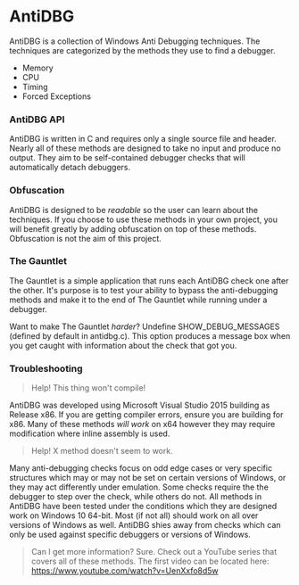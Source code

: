 # AntiDBG

AntiDBG is a collection of Windows Anti Debugging techniques. The techniques are categorized by the methods they use to find a debugger. 

  - Memory
  - CPU
  - Timing
  - Forced Exceptions

### AntiDBG API
AntiDBG is written in C and requires only a single source file and header. Nearly all of these methods are designed to take no input and produce no output. They aim to be self-contained debugger checks that will automatically detach debuggers.

### Obfuscation
AntiDBG is designed to be *readable* so the user can learn about the techniques. If you choose to use these methods in your own project, you will benefit greatly by adding obfuscation on top of these methods. Obfuscation is not the aim of this project.

### The Gauntlet
The Gauntlet is a simple application that runs each AntiDBG check one after the other. It's purpose is to test your ability to bypass the anti-debugging methods and make it to the end of The Gauntlet while running under a debugger.

Want to make The Gauntlet *harder*? Undefine SHOW_DEBUG_MESSAGES (defined by default in antidbg.c). This option produces a message box when you get caught with information about the check that got you.

### Troubleshooting

> Help! This thing won't compile!

AntiDBG was developed using Microsoft Visual Studio 2015 building as Release x86. If you are getting compiler errors, ensure you are building for x86. Many of these methods *will work* on x64 however they may require modification where inline assembly is used. 

> Help! X method doesn't seem to work.

Many anti-debugging checks focus on odd edge cases or very specific structures which may or may not be set on certain versions of Windows, or they may act differently under emulation. Some checks require the the debugger to step over the check, while others do not. All methods in AntiDBG have been tested under the conditions which they are designed work on Windows 10 64-bit. Most (if not all) should work on all over versions of Windows as well. AntiDBG shies away from checks which can only be used against specific debuggers or versions of Windows. 

> Can I get more information?
Sure. Check out a YouTube series that covers all of these methods. The first video can be located here: https://www.youtube.com/watch?v=UenXxfo8d5w
